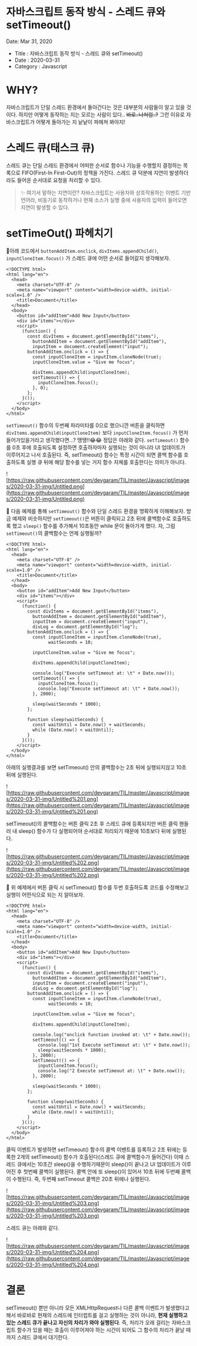 # 자바스크립트 동작 방식 - 스레드 큐와 setTimeout()

Date: Mar 31, 2020

- Title : 자바스크립트 동작 방식 - 스레드 큐와 setTimeout()
- Date : 2020-03-31
- Category : Javascript

# WHY?

자바스크립트가 단일 스레드 환경에서 돌아간다는 것은 대부분의 사람들이 알고 있을 것이다. 하지만 어떻게 동작하는 지는 모르는 사람이 있다.. ~~바로..나처럼..?~~ 그런 이유로 자바스크립트가 어떻게 돌아가는 지 낱낱이 파헤쳐 봐야지!

# 스레드 큐(태스크 큐)

스레드 큐는 단일 스레드 환경에서 어떠한 순서로 함수나 기능을 수행할지 결정하는 목록으로 FIFO(First-In First-Out)의 정책을 가진다. 스레드 큐 덕분에 지연이 발생하더라도 들어온 순서대로 요청을 처리할 수 있다. 

> ✨ 여기서 말하는 지연이란? 자바스크립트는 사용자와 상호작용하는 이벤트 기반 언어라, 비동기로 동작하거나 현재 소스가 실행 중에 사용자의 입력이 들어오면 지연이 발생할 수 있다.

# setTimeOut() 파헤치기

🎉아래 코드에서 `buttonAddItem.onclick`, `divItems.appendChild()`, `inputCloneItem.focus()` 가 스레드 큐에 어떤 순서로 들어갈지 생각해보자.

    <!DOCTYPE html>
    <html lang="en">
      <head>
        <meta charset="UTF-8" />
        <meta name="viewport" content="width=device-width, initial-scale=1.0" />
        <title>Document</title>
      </head>
      <body>
        <button id="addItem">Add New Input</button>
        <div id="items"></div>
        <script>
          (function() {
            const divItems = document.getElementById("items"),
              buttonAddItem = document.getElementById("addItem"),
              inputItem = document.createElement("input");
            buttonAddItem.onclick = () => {
              const inputCloneItem = inputItem.cloneNode(true);
              inputCloneItem.value = "Give me focus";
    
              divItems.appendChild(inputCloneItem);
              setTimeout(() => {
                inputCloneItem.focus();
              }, 0);
            };
          }());
        </script>
      </body>
    </html>

`setTimeout()` 함수의 두번째 파라미타를 0으로 했으니깐 버튼을 클릭하면 `divItems.appendChild(inputCloneItem)` 보다 `inputCloneItem.focus()` 가 먼저 들어가있을거라고 생각했다면...? 땡땡!!😂😂 정답은 아래와 같다. `setTimeout()` 함수를 0초 후에 호출되도록 설정하면 호출하자마자 실행되는 것이 아니라 UI 업데이트가 이루어지고 나서 호출된다. 즉, setTimeout() 함수는 특정 시간이 되면 콜백 함수를 호출하도록 실행 큐 뒤에 해당 함수를 넣는 거지 함수 자체를 호출한다는 의미가 아니다.

![https://raw.githubusercontent.com/devgaram/TIL/master/Javascript/images/2020-03-31-img/Untitled.png](https://raw.githubusercontent.com/devgaram/TIL/master/Javascript/images/2020-03-31-img/Untitled.png)

🎉 다음 예제를 통해 `setTimeout()` 함수와 단일 스레드 환경을 명확하게 이해해보자. 방금 예제와 비슷하지만 `setTimeout()`은 버튼이 클릭되고 2초 뒤에 콜백함수로 호출하도록 했고 `sleep()` 함수를 추가해서 10초동안 while 문이 돌아가게 했다. 자, 그럼 `setTimeout()`의 콜백함수는 언제 실행될까?

    <!DOCTYPE html>
    <html lang="en">
      <head>
        <meta charset="UTF-8" />
        <meta name="viewport" content="width=device-width, initial-scale=1.0" />
        <title>Document</title>
      </head>
      <body>
        <button id="addItem">Add New Input</button>
        <div id="items"></div>
        <script>
          (function() {
            const divItems = document.getElementById("items"),
              buttonAddItem = document.getElementById("addItem"),
              inputItem = document.createElement("input"),
              divLog = document.getElementById("log");
            buttonAddItem.onclick = () => {
              const inputCloneItem = inputItem.cloneNode(true),
                    waitSeconds = 10;
              
              inputCloneItem.value = "Give me focus";
    
              divItems.appendChild(inputCloneItem);
    
              console.log("Execute setTimeout at: \t" + Date.now());
              setTimeout(() => {
                inputCloneItem.focus();
                console.log("Execute setTimeout at: \t" + Date.now());
              }, 2000);
    
              sleep(waitSeconds * 1000);
            };
    
            function sleep(waitSeconds) {
              const waitUntil = Date.now() + waitSeconds;
              while (Date.now() < waitUntil);
            }
          }());
        </script>
      </body>
    </html>

아래의 실행결과를 보면 setTimeout() 안의 콜백함수는 2초 뒤에 실행되지않고 10초 뒤에 실행된다.

![https://raw.githubusercontent.com/devgaram/TIL/master/Javascript/images/2020-03-31-img/Untitled%201.png](https://raw.githubusercontent.com/devgaram/TIL/master/Javascript/images/2020-03-31-img/Untitled%201.png)

setTimeout()의 콜백함수는 버튼 클릭 2초 후 스레드 큐에 등록되지만 버튼 클릭 핸들러 내 sleep() 함수가 다 실행되어야 순서대로 처리되기 때문에 10초보다 뒤에 실행된다.

![https://raw.githubusercontent.com/devgaram/TIL/master/Javascript/images/2020-03-31-img/Untitled%202.png](https://raw.githubusercontent.com/devgaram/TIL/master/Javascript/images/2020-03-31-img/Untitled%202.png)

🎉 위 예제에서 버튼 클릭 시 setTimeout() 함수를 두번 호출하도록 코드를 수정해보고 실행이 어떤식으로 되는 지 알아보자.

    <!DOCTYPE html>
    <html lang="en">
      <head>
        <meta charset="UTF-8" />
        <meta name="viewport" content="width=device-width, initial-scale=1.0" />
        <title>Document</title>
      </head>
      <body>
        <button id="addItem">Add New Input</button>
        <div id="items"></div>
        <script>
          (function() {
            const divItems = document.getElementById("items"),
              buttonAddItem = document.getElementById("addItem"),
              inputItem = document.createElement("input"),
              divLog = document.getElementById("log");
            buttonAddItem.onclick = () => {
              const inputCloneItem = inputItem.cloneNode(true),
                    waitSeconds = 10;
              
              inputCloneItem.value = "Give me focus";
    
              divItems.appendChild(inputCloneItem);
    
              console.log("onclick function invoked at: \t" + Date.now());
              setTimeout(() => {
                console.log("1st Execute setTimeout at: \t" + Date.now());
                sleep(waitSeconds * 1000);
              }, 2000);
              setTimeout(() => {
                inputCloneItem.focus();
                console.log("2 Execute setTimeout at: \t" + Date.now());
              }, 2000);
    
              sleep(waitSeconds * 1000);
            };
    
            function sleep(waitSeconds) {
              const waitUntil = Date.now() + waitSeconds;
              while (Date.now() < waitUntil);
            }
          }());
        </script>
      </body>
    </html>

클릭 이벤트가 발생하면 setTimeout() 함수의 콜백 이벤트를 등록하고 2초 뒤에는 등록한 2개의 setTimeout() 함수가 호출된다(스레드 큐에 콜백함수가 들어간다) 이때 스레드 큐에서는 10초간 sleep()을 수행하기때문이 sleep()이 끝나고 UI 업데이트가 이루어진 후 첫번째 콜백이 실행된다. 콜백 안에 또 sleep()이 있어서 10초 뒤에 두번째 콜백이 수행된다. 즉, 두번째 setTimeout 콜백은 20초 뒤에나 실행된다.

![https://raw.githubusercontent.com/devgaram/TIL/master/Javascript/images/2020-03-31-img/Untitled%203.png](https://raw.githubusercontent.com/devgaram/TIL/master/Javascript/images/2020-03-31-img/Untitled%203.png)

스레드 큐는 아래와 같다.

![https://raw.githubusercontent.com/devgaram/TIL/master/Javascript/images/2020-03-31-img/Untitled%204.png](https://raw.githubusercontent.com/devgaram/TIL/master/Javascript/images/2020-03-31-img/Untitled%204.png)

# 결론

setTimeout() 뿐만 아니라 모든 XMLHttpRequest나 다른 콜백 이벤트가 발생했다고 해서 바로바로 현재의 스레드에 인터럽트를 걸고 실행하는 것이 아니라, **현재 실행하고 있는 스레드 큐가 끝나고 자신의 차리가 와야 실행된다**. 즉, 처리가 오래 걸리는 자바스크립트 함수가 있을 때는 호출이 이루어져야 하는 시간이 되어도 그 함수의 처리가 끝날 때까지 스레드 큐에서 대기한다.